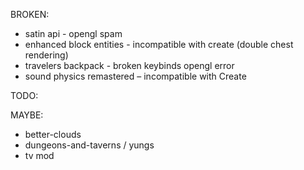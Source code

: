 BROKEN:

- satin api - opengl spam
- enhanced block entities - incompatible with create (double chest rendering)
- travelers backpack - broken keybinds opengl error
- sound physics remastered – incompatible with Create

TODO:

MAYBE:

- better-clouds
- dungeons-and-taverns / yungs
- tv mod
